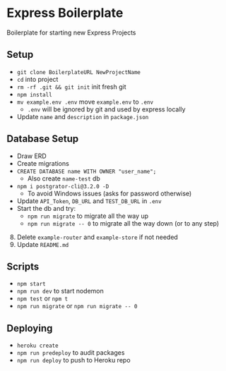 # Express Boilerplate

Boilerplate for starting new Express Projects

## Setup

- `git clone BoilerplateURL NewProjectName`
- `cd` into project
- `rm -rf .git && git init` init fresh git 
- `npm install`
- `mv example.env .env` move `example.env` to `.env`
    - `.env` will be ignored by git and used by express locally
- Update `name` and `description` in `package.json`

## Database Setup
- Draw ERD
- Create migrations
- `CREATE DATABASE name WITH OWNER "user_name";`
    - Also create `name-test` db
- `npm i postgrator-cli@3.2.0 -D` 
    - To avoid Windows issues (asks for password otherwise)
- Update `API_Token`, `DB_URL` and `TEST_DB_URL` in `.env`
- Start the db and try:
    - `npm run migrate` to migrate all the way up
    - `npm run migrate -- 0` to migrate all the way down (or to any step)



8. Delete `example-router` and `example-store` if not needed
9. Update `README.md`

## Scripts
- `npm start`
- `npm run dev` to start nodemon
- `npm test` or `npm t`
- `npm run migrate` or `npm run migrate -- 0`

## Deploying
- `heroku create`
- `npm run predeploy` to audit packages
- `npm run deploy` to push to Heroku repo